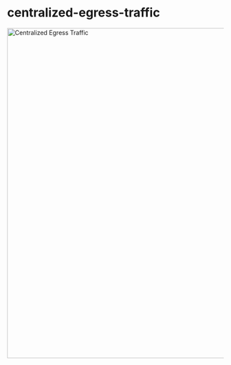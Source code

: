 # centralized-egress-traffic

<img width="767" alt="Centralized Egress Traffic" src="https://github.com/user-attachments/assets/bf80d664-12a0-45a9-9cf7-11f7043f264a">
